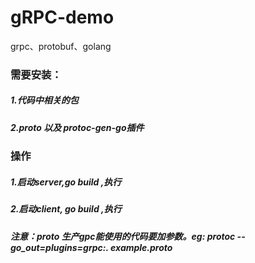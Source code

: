 # gRPC-demo
grpc、protobuf、golang

### 需要安装：
##### 1.代码中相关的包
##### 2.proto 以及 protoc-gen-go插件 

### 操作
##### 1.启动server,go build ,执行
##### 2.启动client, go build ,执行


##### 注意：proto 生产gpc能使用的代码要加参数。eg: protoc --go_out=plugins=grpc:. example.proto
